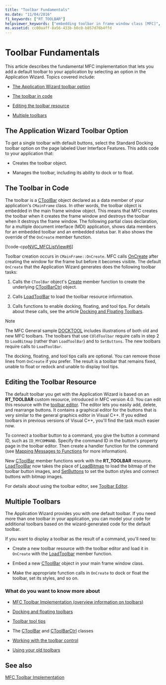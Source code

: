 ```yaml
---
title: "Toolbar Fundamentals"
ms.date: "11/04/2016"
f1_keywords: ["RT_TOOLBAR"]
helpviewer_keywords: ["embedding toolbar in frame window class [MFC]", "application wizards [MFC], installing default application toolbars", "toolbars [MFC], creating", "resources [MFC], toolbar", "toolbar controls [MFC], toolbars created using Application Wizard", "toolbar controls [MFC], command ID", "RT_TOOLBAR resource [MFC]", "toolbars [MFC], adding default using Application Wizard", "LoadBitmap method [MFC], toolbars", "Toolbar editor [MFC], Application Wizard", "command IDs [MFC], toolbar buttons", "SetButtons method [MFC]", "CToolBar class [MFC], default toolbars in Application Wizard", "frame window classes [MFC], toolbar embedded in", "LoadToolBar method [MFC]"]
ms.assetid: cc00aaff-8a56-433b-b0c0-b857d76b4ffd
---
```

# Toolbar Fundamentals

This article describes the fundamental MFC implementation that lets you add a default toolbar to your application by selecting an option in the Application Wizard. Topics covered include:

- [The Application Wizard toolbar option](#_core_the_appwizard_toolbar_option)

- [The toolbar in code](#_core_the_toolbar_in_code)

- [Editing the toolbar resource](#_core_editing_the_toolbar_resource)

- [Multiple toolbars](#_core_multiple_toolbars)

## <a name="_core_the_appwizard_toolbar_option"></a> The Application Wizard Toolbar Option

To get a single toolbar with default buttons, select the Standard Docking toolbar option on the page labeled User Interface Features. This adds code to your application that:

- Creates the toolbar object.

- Manages the toolbar, including its ability to dock or to float.

## <a name="_core_the_toolbar_in_code"></a> The Toolbar in Code

The toolbar is a [CToolBar](../mfc/reference/ctoolbar-class.md) object declared as a data member of your application's `CMainFrame` class. In other words, the toolbar object is embedded in the main frame window object. This means that MFC creates the toolbar when it creates the frame window and destroys the toolbar when it destroys the frame window. The following partial class declaration, for a multiple document interface (MDI) application, shows data members for an embedded toolbar and an embedded status bar. It also shows the override of the `OnCreate` member function.

[!code-cpp[NVC_MFCListView#6](../atl/reference/codesnippet/cpp/toolbar-fundamentals_1.h)]

Toolbar creation occurs in `CMainFrame::OnCreate`. MFC calls [OnCreate](../mfc/reference/cwnd-class.md#oncreate) after creating the window for the frame but before it becomes visible. The default `OnCreate` that the Application Wizard generates does the following toolbar tasks:

1. Calls the `CToolBar` object's [Create](../mfc/reference/ctoolbar-class.md#create) member function to create the underlying [CToolBarCtrl](../mfc/reference/ctoolbarctrl-class.md) object.

1. Calls [LoadToolBar](../mfc/reference/ctoolbar-class.md#loadtoolbar) to load the toolbar resource information.

1. Calls functions to enable docking, floating, and tool tips. For details about these calls, see the article [Docking and Floating Toolbars](../mfc/docking-and-floating-toolbars.md).

> [!NOTE]
>  The MFC General sample [DOCKTOOL](../overview/visual-cpp-samples.md) includes illustrations of both old and new MFC toolbars. The toolbars that use `COldToolbar` require calls in step 2 to `LoadBitmap` (rather than `LoadToolBar`) and to `SetButtons`. The new toolbars require calls to `LoadToolBar`.

The docking, floating, and tool tips calls are optional. You can remove those lines from `OnCreate` if you prefer. The result is a toolbar that remains fixed, unable to float or redock and unable to display tool tips.

## <a name="_core_editing_the_toolbar_resource"></a> Editing the Toolbar Resource

The default toolbar you get with the Application Wizard is based on an **RT_TOOLBAR** custom resource, introduced in MFC version 4.0. You can edit this resource with the [toolbar editor](../windows/toolbar-editor.md). The editor lets you easily add, delete, and rearrange buttons. It contains a graphical editor for the buttons that is very similar to the general graphics editor in Visual C++. If you edited toolbars in previous versions of Visual C++, you'll find the task much easier now.

To connect a toolbar button to a command, you give the button a command ID, such as `ID_MYCOMMAND`. Specify the command ID in the button's property page in the toolbar editor. Then create a handler function for the command (see [Mapping Messages to Functions](../mfc/reference/mapping-messages-to-functions.md) for more information).

New [CToolBar](../mfc/reference/ctoolbar-class.md) member functions work with the **RT_TOOLBAR** resource. [LoadToolBar](../mfc/reference/ctoolbar-class.md#loadtoolbar) now takes the place of [LoadBitmap](../mfc/reference/ctoolbar-class.md#loadbitmap) to load the bitmap of the toolbar button images, and [SetButtons](../mfc/reference/ctoolbar-class.md#setbuttons) to set the button styles and connect buttons with bitmap images.

For details about using the toolbar editor, see [Toolbar Editor](../windows/toolbar-editor.md).

## <a name="_core_multiple_toolbars"></a> Multiple Toolbars

The Application Wizard provides you with one default toolbar. If you need more than one toolbar in your application, you can model your code for additional toolbars based on the wizard-generated code for the default toolbar.

If you want to display a toolbar as the result of a command, you'll need to:

- Create a new toolbar resource with the toolbar editor and load it in `OnCreate` with the [LoadToolbar](../mfc/reference/ctoolbar-class.md#loadtoolbar) member function.

- Embed a new [CToolBar](../mfc/reference/ctoolbar-class.md) object in your main frame window class.

- Make the appropriate function calls in `OnCreate` to dock or float the toolbar, set its styles, and so on.

### What do you want to know more about

- [MFC Toolbar Implementation (overview information on toolbars)](../mfc/mfc-toolbar-implementation.md)

- [Docking and floating toolbars](../mfc/docking-and-floating-toolbars.md)

- [Toolbar tool tips](../mfc/toolbar-tool-tips.md)

- The [CToolBar](../mfc/reference/ctoolbar-class.md) and [CToolBarCtrl](../mfc/reference/ctoolbarctrl-class.md) classes

- [Working with the toolbar control](../mfc/working-with-the-toolbar-control.md)

- [Using your old toolbars](../mfc/using-your-old-toolbars.md)

## See also

[MFC Toolbar Implementation](../mfc/mfc-toolbar-implementation.md)
